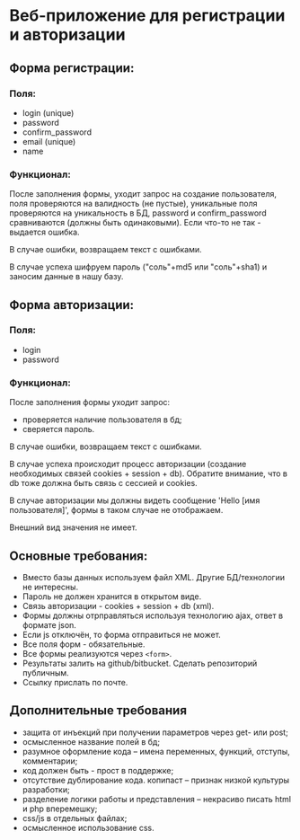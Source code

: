 # Веб-приложение для регистрации и авторизации

## Форма регистрации:

### Поля:
- login (unique)
- password
- confirm_password
- email (unique)
- name

### Функционал:

После заполнения формы, уходит запрос на создание пользователя, поля проверяются на валидность (не пустые), уникальные поля проверяются на уникальность в БД, password и confirm_password сравниваются (должны быть одинаковыми). Если что-то не так - выдается ошибка.

В случае ошибки, возвращаем текст с ошибками.

В случае успеха шифруем пароль ("соль"+md5 или "соль"+sha1) и заносим данные в нашу базу.

## Форма авторизации:

### Поля:
- login
- password

### Функционал:

После заполнения формы уходит запрос:
- проверяется наличие пользователя в бд;
- сверяется пароль.

В случае ошибки, возвращаем текст с ошибками.

В случае успеха происходит процесс авторизации (создание необходимых связей cookies + session + db). Обратите внимание, что в db тоже должна быть связь с сессией и cookies.

В случае авторизации мы должны видеть сообщение 'Hello [имя пользователя]', формы в таком случае не отображаем.

Внешний вид значения не имеет.

## Основные требования:
- Вместо базы данных используем файл XML. Другие БД/технологии не интересны.
- Пароль не должен хранится в открытом виде.
- Связь авторизации  - cookies + session + db (xml).
- Формы должны отрправляться используя технологию ajax, ответ в формате json.
- Если js отключён, то форма отправиться не может.
- Все поля форм - обязательные.
- Все формы реализуются через `<form>`.
- Результаты залить на github/bitbucket. Сделать репозиторий публичным. 
- Ссылку прислать по почте.

## Дополнительные требования
- защита от инъекций при получении параметров через get- или post;
- осмысленное название полей в бд;
- разумное оформление кода – имена переменных, функций, отступы, комментарии;
- код должен быть - прост в поддержке;
- отсутствие дублирование кода. копипаст – признак низкой культуры разработки;
- разделение логики работы и представления – некрасиво писать html и php вперемешку;
- css/js в отдельных файлах;
- осмысленное использование css.